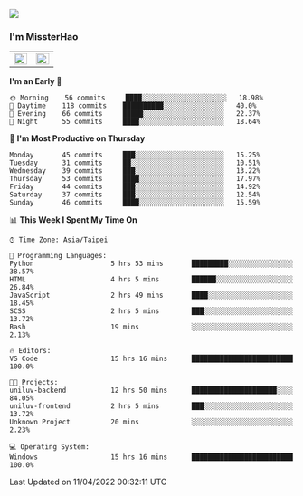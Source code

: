 ![](https://komarev.com/ghpvc/?username=MissterHao&color=ff69b4)

### I'm MissterHao


<!-- Readme stats -->
<!-- https://github.com/anuraghazra/github-readme-stats -->
<table>
<tr>
    <td valign="top" width="50%">
    <img src="https://github-readme-stats.vercel.app/api?username=MissterHao&hide_border=true&show_icons=true&locale=en" align="left" style="width: 100%" />
    </td>
    <td valign="top" width="50%">
    <img src="https://github-readme-stats.vercel.app/api/top-langs?username=MissterHao&hide_border=true&show_icons=true&locale=en&layout=compact" align="left" style="width: 100%" />
    </td>
</tr>
</table>  


<!--START_SECTION:waka-->
**I'm an Early 🐤** 

```text
🌞 Morning    56 commits     ████░░░░░░░░░░░░░░░░░░░░░   18.98% 
🌆 Daytime    118 commits    ██████████░░░░░░░░░░░░░░░   40.0% 
🌃 Evening    66 commits     █████░░░░░░░░░░░░░░░░░░░░   22.37% 
🌙 Night      55 commits     ████░░░░░░░░░░░░░░░░░░░░░   18.64%

```
📅 **I'm Most Productive on Thursday** 

```text
Monday       45 commits     ███░░░░░░░░░░░░░░░░░░░░░░   15.25% 
Tuesday      31 commits     ██░░░░░░░░░░░░░░░░░░░░░░░   10.51% 
Wednesday    39 commits     ███░░░░░░░░░░░░░░░░░░░░░░   13.22% 
Thursday     53 commits     ████░░░░░░░░░░░░░░░░░░░░░   17.97% 
Friday       44 commits     ███░░░░░░░░░░░░░░░░░░░░░░   14.92% 
Saturday     37 commits     ███░░░░░░░░░░░░░░░░░░░░░░   12.54% 
Sunday       46 commits     ████░░░░░░░░░░░░░░░░░░░░░   15.59%

```


📊 **This Week I Spent My Time On** 

```text
⌚︎ Time Zone: Asia/Taipei

💬 Programming Languages: 
Python                   5 hrs 53 mins       █████████░░░░░░░░░░░░░░░░   38.57% 
HTML                     4 hrs 5 mins        ██████░░░░░░░░░░░░░░░░░░░   26.84% 
JavaScript               2 hrs 49 mins       ████░░░░░░░░░░░░░░░░░░░░░   18.45% 
SCSS                     2 hrs 5 mins        ███░░░░░░░░░░░░░░░░░░░░░░   13.72% 
Bash                     19 mins             ░░░░░░░░░░░░░░░░░░░░░░░░░   2.13%

🔥 Editors: 
VS Code                  15 hrs 16 mins      █████████████████████████   100.0%

🐱‍💻 Projects: 
uniluv-backend           12 hrs 50 mins      █████████████████████░░░░   84.05% 
uniluv-frontend          2 hrs 5 mins        ███░░░░░░░░░░░░░░░░░░░░░░   13.72% 
Unknown Project          20 mins             ░░░░░░░░░░░░░░░░░░░░░░░░░   2.23%

💻 Operating System: 
Windows                  15 hrs 16 mins      █████████████████████████   100.0%

```


 Last Updated on 11/04/2022 00:32:11 UTC
<!--END_SECTION:waka-->

<!--
**MissterHao/MissterHao** is a ✨ _special_ ✨ repository because its `README.md` (this file) appears on your GitHub profile.

Here are some ideas to get you started:

- 🔭 I’m currently working on ...
- 🌱 I’m currently learning ...
- 👯 I’m looking to collaborate on ...
- 🤔 I’m looking for help with ...
- 💬 Ask me about ...
- 📫 How to reach me: ...
- 😄 Pronouns: ...
- ⚡ Fun fact: ...
-->
